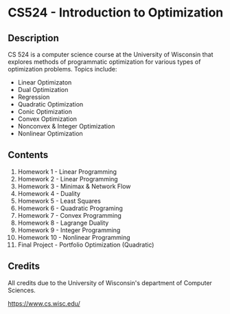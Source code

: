 # CS524 - Introduction to Optimization

## Description
CS 524 is a computer science course at the University of Wisconsin that explores methods of programmatic optimization for various types of optimization problems. Topics include:
- Linear Optimizaton
- Dual Optimization
- Regression
- Quadratic Optimization
- Conic Optimization
- Convex Optimization
- Nonconvex & Integer Optimization
- Nonlinear Optimization

## Contents
1. Homework 1 - Linear Programming
2. Homework 2 - Linear Programming
3. Homework 3 - Minimax & Network Flow
4. Homework 4 - Duality
5. Homework 5 - Least Squares
6. Homework 6 - Quadratic Programing
7. Homework 7 - Convex Programming
8. Homework 8 - Lagrange Duality
9. Homework 9 - Integer Programming
10. Homework 10 - Nonlinear Programming
11. Final Project - Portfolio Optimization (Quadratic)

## Credits
All credits due to the University of Wisconsin's department of Computer Sciences.

https://www.cs.wisc.edu/